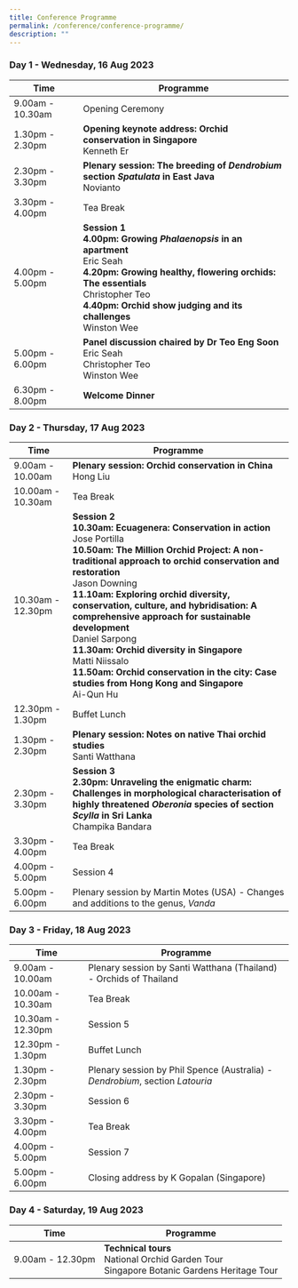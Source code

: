 ```yaml
---
title: Conference Programme
permalink: /conference/conference-programme/
description: ""
---
```

### Day 1 - Wednesday, 16 Aug 2023

| Time  | Programme | 
| -------- | -------- | 
| 9.00am - 10.30am     | Opening Ceremony    | 
| 1.30pm - 2.30pm     | **Opening keynote address: Orchid conservation in Singapore** <br> Kenneth Er| 
| 2.30pm - 3.30pm     | **Plenary session: The breeding of** ***Dendrobium*** **section** ***Spatulata*** **in East Java** <br> Novianto | 
| 3.30pm - 4.00pm     | Tea Break | 
| 4.00pm - 5.00pm     | **Session 1** <br> **4.00pm:** **Growing** ***Phalaenopsis*** **in an apartment** <br> Eric Seah <br> **4.20pm:** **Growing healthy, flowering orchids: The essentials** <br> Christopher Teo <br>**4.40pm:  Orchid show judging and its challenges** <br> Winston Wee | 
| 5.00pm - 6.00pm     | **Panel discussion chaired by Dr Teo Eng Soon** <br> Eric Seah <br> Christopher Teo <br> Winston Wee |
| 6.30pm - 8.00pm     | **Welcome Dinner** |


### Day 2 - Thursday, 17 Aug 2023

| Time  | Programme | 
| -------- | -------- | 
| 9.00am - 10.00am | **Plenary session: Orchid conservation in China** <br> Hong Liu| 
| 10.00am - 10.30am | Tea Break | 
| 10.30am - 12.30pm     | **Session 2** <br> **10.30am: Ecuagenera: Conservation in action** <br> Jose Portilla <br> **10.50am: The Million Orchid Project: A non-traditional approach to orchid conservation and restoration** <br> Jason Downing <br> **11.10am:** **Exploring orchid diversity, conservation, culture, and hybridisation: A comprehensive approach for sustainable development**<br> Daniel Sarpong <br> **11.30am: Orchid diversity in Singapore** <br> Matti Niissalo <br> **11.50am:** **Orchid conservation in the city: Case studies from Hong Kong and Singapore** <br> Ai-Qun Hu | 
| 12.30pm - 1.30pm     | Buffet Lunch | 
| 1.30pm - 2.30pm     | **Plenary session: Notes on native Thai orchid studies** <br> Santi Watthana| 
| 2.30pm - 3.30pm     | **Session 3** <br> **2.30pm:** **Unraveling the enigmatic charm: Challenges in morphological characterisation of highly threatened *Oberonia* species of section *Scylla* in Sri Lanka** <br> Champika Bandara | 
| 3.30pm - 4.00pm     | Tea Break | 
| 4.00pm - 5.00pm     | Session 4 | 
| 5.00pm - 6.00pm     | Plenary session by Martin Motes (USA) - Changes and additions to the genus, *Vanda* |



### Day 3 - Friday, 18 Aug 2023

| Time  | Programme | 
| -------- | -------- | 
| 9.00am - 10.00am | Plenary session by Santi Watthana (Thailand) - Orchids of Thailand| 
| 10.00am - 10.30am | Tea Break | 
| 10.30am - 12.30pm     | Session 5 | 
| 12.30pm - 1.30pm     | Buffet Lunch | 
| 1.30pm - 2.30pm     | Plenary session by Phil Spence (Australia) - *Dendrobium*, section *Latouria* | 
| 2.30pm - 3.30pm     | Session 6 | 
| 3.30pm - 4.00pm     | Tea Break | 
| 4.00pm - 5.00pm     | Session 7 | 
| 5.00pm - 6.00pm     | Closing address by K Gopalan (Singapore) |

### Day 4 - Saturday, 19 Aug 2023


| Time | Programme |
| -------- | -------- | 
| 9.00am - 12.30pm  | **Technical tours** <br> National Orchid Garden Tour <br> Singapore Botanic Gardens Heritage Tour   |